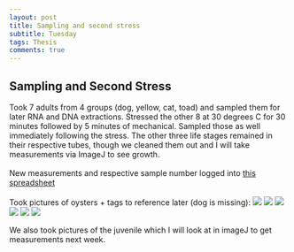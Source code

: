 ```yaml
---
layout: post
title: Sampling and second stress
subtitle: Tuesday
tags: Thesis
comments: true
---
```


## Sampling and Second Stress

Took 7 adults from 4 groups (dog, yellow, cat, toad) and sampled them for later RNA and DNA extractions. Stressed the other 8 at 30 degrees C for 30 minutes followed by 5 minutes of mechanical. Sampled those as well immediately following the stress. The other three life stages remained in their respective tubes, though we cleaned them out and I will take measurements via ImageJ to see growth. <br><br>
New measurements and respective sample number logged into [this spreadsheet](https://docs.google.com/spreadsheets/d/1lsWsYwgtUs4AimD27TMMAhoxYRcAO3J942y43QE_JWs/edit?usp=sharing)<br><br>
Took pictures of oysters + tags to reference later (dog is missing):
![](https://github.com/Eric-Ess/Eric-Ess.github.io/blob/master/post_images/111723/toad-control.png?raw=true)
![](https://github.com/Eric-Ess/Eric-Ess.github.io/blob/master/post_images/111723/toad-treat.png?raw=true)
![](https://github.com/Eric-Ess/Eric-Ess.github.io/blob/master/post_images/111723/yellow-control.png?raw=true)
![](https://github.com/Eric-Ess/Eric-Ess.github.io/blob/master/post_images/111723/yellow-treat.png?raw=true)
![](https://github.com/Eric-Ess/Eric-Ess.github.io/blob/master/post_images/111723/cat-control.png?raw=true)
![](https://github.com/Eric-Ess/Eric-Ess.github.io/blob/master/post_images/111723/cat-treat.png?raw=true)

We also took pictures of the juvenile which I will look at in imageJ to get measurements next week.
